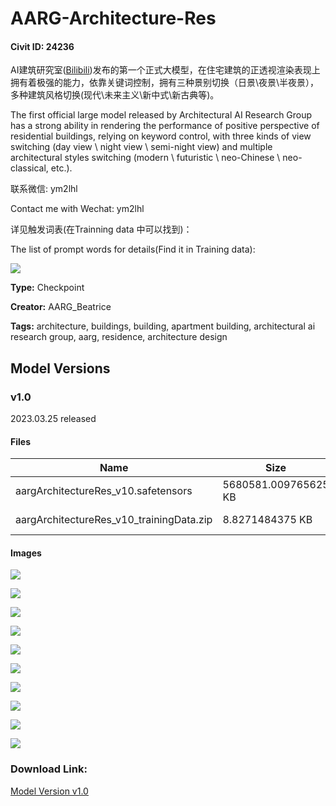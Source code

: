 # AARG-Architecture-Res

#### Civit ID: 24236

<p>AI建筑研究室(<a target="_blank" rel="ugc" href="https://space.bilibili.com/2161614">Bilibili</a>)发布的第一个正式大模型，在住宅建筑的正透视渲染表现上拥有着极强的能力，依靠关键词控制，拥有三种景别切换（日景\夜景\半夜景），多种建筑风格切换(现代\未来主义\新中式\新古典等)。</p><p></p><p>The first official large model released by Architectural AI Research Group has a strong ability in rendering the performance of positive perspective of residential buildings, relying on keyword control, with three kinds of view switching (day view \ night view \ semi-night view) and multiple architectural styles switching (modern \ futuristic \ neo-Chinese \ neo-classical, etc.).</p><p></p><p></p><p>联系微信: ym2lhl</p><p>Contact me with Wechat: ym2lhl</p><p></p><p>详见触发词表(在Trainning data 中可以找到)：</p><p>The list of prompt words for details(Find it in Training data):</p><img src="https://imagecache.civitai.com/xG1nkqKTMzGDvpLrqFT7WA/12cca449-061a-4f2b-8936-755b791cd200/width=525/12cca449-061a-4f2b-8936-755b791cd200" />

**Type:** Checkpoint

**Creator:** AARG_Beatrice

**Tags:** architecture, buildings, building, apartment building, architectural ai research group, aarg, residence, architecture design

## Model Versions

### v1.0

<p>2023.03.25 released</p>

#### Files

| Name | Size | Type | Format | Download Url | AutoV1 | AutoV2 | SHA256 | CRC32 | BLAKE3 |
| --- | --- | --- | --- | --- | --- | --- | --- | --- | --- |
| aargArchitectureRes_v10.safetensors | 5680581.009765625 KB | Model | SafeTensor | https://civitai.com/api/download/models/28973 | B95BFE75 | 8C86A9F2E0 | 8C86A9F2E0B8FFECDDA2C0AC7C505EBBE33B99EDF08093995BB4B75A36F21657 | E029C2D0 | 17CECA9F9740D6F044A7BB81D67AAF56C8556949CB4236FBC8239856D2150CAE |
| aargArchitectureRes_v10_trainingData.zip | 8.8271484375 KB | Training Data | Other | https://civitai.com/api/download/models/28973?type=Training%20Data | - | 9B852B59D5 | 9B852B59D50C129065FA617F832C01B28DC032E83941604D2C141C0B555EDE61 | F1A87A4E | 8D5AA4EDEB35E1B4CFFF2F1694206AE2B72119D41A7552656A47D462F90E1FB0 |

#### Images

<p><img src="https://image.civitai.com/xG1nkqKTMzGDvpLrqFT7WA/57f42f31-c83a-42a9-5d03-9a0973bd8900/width=450/327362.jpeg" /></p>

<p><img src="https://image.civitai.com/xG1nkqKTMzGDvpLrqFT7WA/35564924-48cf-47ac-df54-52b5e0bddd00/width=450/326940.jpeg" /></p>

<p><img src="https://image.civitai.com/xG1nkqKTMzGDvpLrqFT7WA/0c429ac5-f65a-4570-8d22-fc5cbb64d300/width=450/326939.jpeg" /></p>

<p><img src="https://image.civitai.com/xG1nkqKTMzGDvpLrqFT7WA/222bb166-2f60-4f84-a09a-5078364c9300/width=450/326938.jpeg" /></p>

<p><img src="https://image.civitai.com/xG1nkqKTMzGDvpLrqFT7WA/ce80ede4-bfb2-44a5-890b-38346a862f00/width=450/342156.jpeg" /></p>

<p><img src="https://image.civitai.com/xG1nkqKTMzGDvpLrqFT7WA/5a4066df-aad3-4870-9a17-e1c6f1afa400/width=450/326937.jpeg" /></p>

<p><img src="https://image.civitai.com/xG1nkqKTMzGDvpLrqFT7WA/8390be31-5e3b-473a-1e46-026a302d0c00/width=450/326936.jpeg" /></p>

<p><img src="https://image.civitai.com/xG1nkqKTMzGDvpLrqFT7WA/6b6eae73-ff71-45cd-f1b8-79772def4a00/width=450/326935.jpeg" /></p>

<p><img src="https://image.civitai.com/xG1nkqKTMzGDvpLrqFT7WA/46c026e2-1d0a-40fe-055f-ea72e4158400/width=450/326934.jpeg" /></p>

<p><img src="https://image.civitai.com/xG1nkqKTMzGDvpLrqFT7WA/19912784-db27-4382-5cac-ab94e3343f00/width=450/326933.jpeg" /></p>

### Download Link:

[Model Version v1.0](https://civitai.com/api/download/models/28973)

